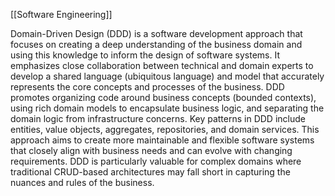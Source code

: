 [[Software Engineering]]

Domain-Driven Design (DDD) is a software development approach that focuses on creating a deep understanding of the business domain and using this knowledge to inform the design of software systems. It emphasizes close collaboration between technical and domain experts to develop a shared language (ubiquitous language) and model that accurately represents the core concepts and processes of the business. DDD promotes organizing code around business concepts (bounded contexts), using rich domain models to encapsulate business logic, and separating the domain logic from infrastructure concerns. Key patterns in DDD include entities, value objects, aggregates, repositories, and domain services. This approach aims to create more maintainable and flexible software systems that closely align with business needs and can evolve with changing requirements. DDD is particularly valuable for complex domains where traditional CRUD-based architectures may fall short in capturing the nuances and rules of the business.

